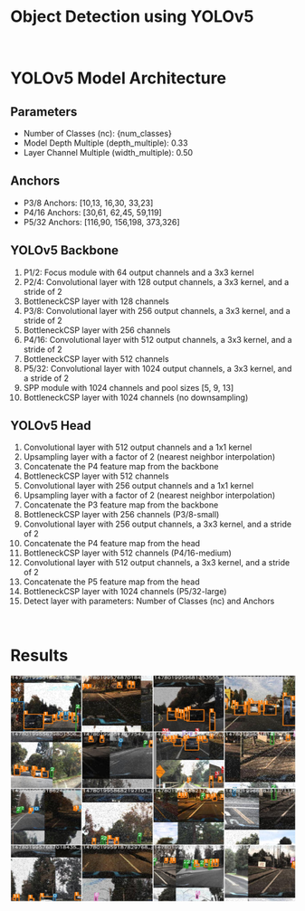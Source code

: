 # Object Detection using YOLOv5
<br/>

# YOLOv5 Model Architecture

## Parameters
- Number of Classes (nc): {num_classes}
- Model Depth Multiple (depth_multiple): 0.33
- Layer Channel Multiple (width_multiple): 0.50

## Anchors
- P3/8 Anchors: [10,13, 16,30, 33,23]
- P4/16 Anchors: [30,61, 62,45, 59,119]
- P5/32 Anchors: [116,90, 156,198, 373,326]

## YOLOv5 Backbone
1. P1/2: Focus module with 64 output channels and a 3x3 kernel
2. P2/4: Convolutional layer with 128 output channels, a 3x3 kernel, and a stride of 2
3. BottleneckCSP layer with 128 channels
4. P3/8: Convolutional layer with 256 output channels, a 3x3 kernel, and a stride of 2
5. BottleneckCSP layer with 256 channels
6. P4/16: Convolutional layer with 512 output channels, a 3x3 kernel, and a stride of 2
7. BottleneckCSP layer with 512 channels
8. P5/32: Convolutional layer with 1024 output channels, a 3x3 kernel, and a stride of 2
9. SPP module with 1024 channels and pool sizes [5, 9, 13]
10. BottleneckCSP layer with 1024 channels (no downsampling)

## YOLOv5 Head
1. Convolutional layer with 512 output channels and a 1x1 kernel
2. Upsampling layer with a factor of 2 (nearest neighbor interpolation)
3. Concatenate the P4 feature map from the backbone
4. BottleneckCSP layer with 512 channels
5. Convolutional layer with 256 output channels and a 1x1 kernel
6. Upsampling layer with a factor of 2 (nearest neighbor interpolation)
7. Concatenate the P3 feature map from the backbone
8. BottleneckCSP layer with 256 channels (P3/8-small)
9. Convolutional layer with 256 output channels, a 3x3 kernel, and a stride of 2
10. Concatenate the P4 feature map from the head
11. BottleneckCSP layer with 512 channels (P4/16-medium)
12. Convolutional layer with 512 output channels, a 3x3 kernel, and a stride of 2
13. Concatenate the P5 feature map from the head
14. BottleneckCSP layer with 1024 channels (P5/32-large)
15. Detect layer with parameters: Number of Classes (nc) and Anchors

<br/>

# Results

<!-- add image in markdown -->
<img src="./static/images/result.jpeg" width="800" height="400" />